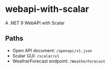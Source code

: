 # webapi-with-scalar
A .NET 9 WebAPI with Scalar

## Paths
* Open API document: ``/openapi/v1.json``
* Scalar GUI: ``/scalar/v1``
* WeatherForecast endpoint: ``/WeatherForecast``
